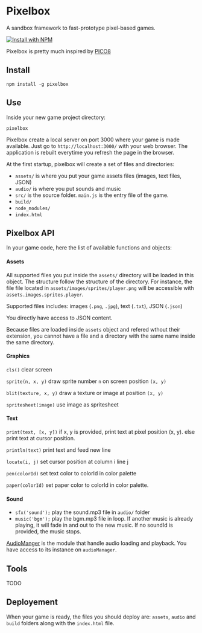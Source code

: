 # Pixelbox

A sandbox framework to fast-prototype pixel-based games.

[![Install with NPM](https://nodei.co/npm/pixelbox.png?downloads=true&stars=true)](https://nodei.co/npm/pixelbox/)

Pixelbox is pretty much inspired by [PICO8](http://www.lexaloffle.com/pico-8.php)

## Install

`npm install -g pixelbox`

## Use

Inside your new game project directory:

`pixelbox`

Pixelbox create a local server on port 3000 where your game is made available.
Just go to `http://localhost:3000/` with your web browser.
The application is rebuilt everytime you refresh the page in the browser.


At the first startup, pixelbox will create a set of files and directories:
 - `assets/` is where you put your game assets files (images, text files, JSON)
 - `audio/` is where you put sounds and music
 - `src/` is the source folder. `main.js` is the entry file of the game.
 - `build/`
 - `node_modules/`
 - `index.html`

## Pixelbox API

In your game code, here the list of available functions and objects:

#### Assets
All supported files you put inside the `assets/` directory will be loaded in this
object. The structure follow the structure of the directory. For instance, the file
file located in `assets/images/sprites/player.png` will be accessible with 
`assets.images.sprites.player`.

Supported files includes: images (`.png`, `.jpg`), text (`.txt`), JSON (`.json`)

You directly have access to JSON content.

Because files are loaded inside `assets` object and refered wthout their extension,
you cannot have a file and a directory with the same name inside the same directory.

#### Graphics

`cls()` clear screen

`sprite(n, x, y)` draw sprite number `n` on screen position `(x, y)`

`blit(texture, x, y)` draw a texture or image at position `(x, y)`

`spritesheet(image)` use image as spritesheet

#### Text

`print(text, [x, y])` if x, y is provided, print text at pixel position (x, y). else print text at cursor position.

`println(text)` print text and feed new line

`locate(i, j)` set cursor position at column i line j

`pen(colorId)` set text color to colorId in color palette

`paper(colorId)` set paper color to colorId in color palette.


#### Sound
 - `sfx('sound');` play the sound.mp3 file in `audio/` folder
 - `music('bgm');` play the bgm.mp3 file in loop. If another music is already playing,
 it will fade in and out to the new music. If no soundId is provided, the music stops.

[AudioManger](https://github.com/Wizcorp/AudioManager) is the module that handle audio 
loading and playback. You have access to its instance on `audioManager`.

## Tools

TODO


## Deployement

When your game is ready, the files you should deploy are:
`assets`, `audio` and `build` folders along with the `index.html` file. 